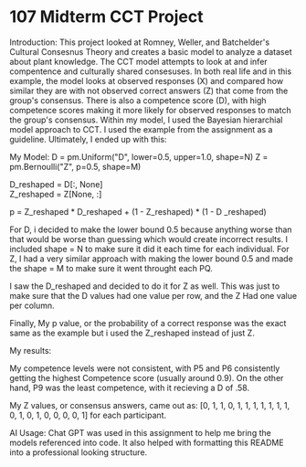 # 107 Midterm CCT Project
Introduction:
This project looked at Romney, Weller, and Batchelder's Cultural Consesnus Theory and creates a basic model to analyze a dataset about plant knowledge. The CCT model attempts to look at and infer compentence and culturally shared consesuses. In both real life and in this example, the model looks at observed responses (X) and compared how similar they are with not observed correct answers (Z) that come from the group's consensus. There is also a competence score (D), with high competence scores making it more likely for observed responses to match the group's consensus. Within my model, I used the Bayesian hierarchial model approach to CCT. I used the example from the assignment as a guideline. Ultimately, I ended up with this:

My Model:
D = pm.Uniform("D", lower=0.5, upper=1.0, shape=N)
Z = pm.Bernoulli("Z", p=0.5, shape=M)

D_reshaped = D[:, None]  
Z_reshaped = Z[None, :]

p = Z_reshaped * D_reshaped + (1 - Z_reshaped) * (1 - D _reshaped)

For D, i decided to make the lower bound 0.5 because anything worse than that would be worse than guessing which would create incorrect results. I included shape = N to make sure it did it each time for each individual. For Z, I had a very similar approach with making the lower bound 0.5 and made the shape = M to make sure it went throught each PQ. 

I saw the D_reshaped and decided to do it for Z as well. This was just to make sure that the D values had one value per row, and the Z Had one value per column.

Finally, My p value, or the probability of a correct response was the exact same as the example but i used the Z_reshaped instead of just Z. 

My results:

My competence levels were not consistent, with P5 and P6 consistently getting the highest Competence score (usually around 0.9). On the other hand, P9 was the least competence, with it recieving a D of .58. 

My Z values, or consensus answers, came out as:
[0, 1, 1, 0, 1, 1, 1, 1, 1, 1, 1, 0, 1, 0, 1, 0, 0, 0, 0, 1] for each participant.

AI Usage:
Chat GPT was used in this assignment to help me bring the models referenced into code. It also helped with formatting this README into a professional looking structure. 

